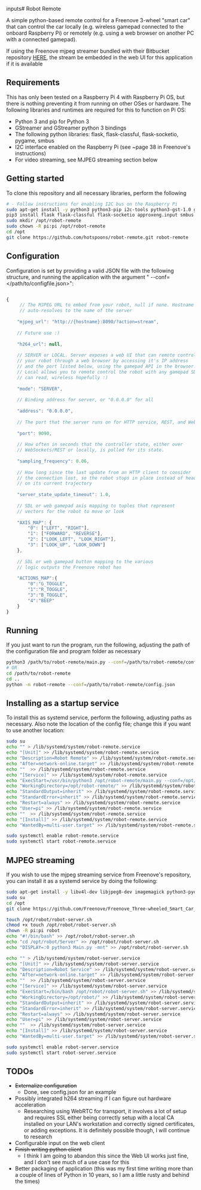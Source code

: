 inputs# Robot Remote 

A simple python-based remote control for a Freenove 3-wheel "smart car" 
that can control the car locally (e.g. wireless gamepad connected to the 
onboard Raspberry Pi) or remotely (e.g. using a web browser on another PC 
with a connected gamepad).

If using the Freenove mjpeg streamer bundled with their Bitbucket 
repository [HERE](https://github.com/Freenove/Freenove_Three-wheeled_Smart_Car_Kit_for_Raspberry_Pi),
the stream be embedded in the web UI for this application if it is available

## Requirements

This has only been tested on a Raspberry Pi 4 with Raspberry Pi OS, but 
there is nothing preventing it from running on other OSes or hardware. The 
following libraries and runtimes are required for this to function on Pi OS:

 - Python 3 and pip for Python 3
 - GStreamer and GStreamer python 3 bindings
 - The following python libraries: flask, flask-classful, flask-socketio, pygame, smbus
 - I2C interface enabled on the Raspberry Pi (see ~page 38 in Freenove's instructions)
 - For video streaming, see MJPEG streaming section below
 
## Getting started

To clone this repository and all necessary libraries, perform the following

```bash
# - Follow instructions for enabling I2C bus on the Raspberry Pi
sudo apt-get install -y python3 python3-pip i2c-tools python3-gst-1.0 gstreamer1.0-omx-rpi-config libgstrtspserver-1.0-dev python3-sdl2
pip3 install flask flask-classful flask-socketio approxeng.input smbus websockets
sudo mkdir /opt/robot-remote
sudo chown -R pi:pi /opt/robot-remote
cd /opt
git clone https://github.com/hotspoons/robot-remote.git robot-remote
```

## Configuration

Configuration is set by providing a valid JSON file with the following 
structure, and running the application with the argument " --conf=</path/to/configfile.json>":

```JavaScript

{
	 // The MJPEG URL to embed from your robot, null if none. Hostname 
	 // auto-resolves to the name of the server
	 
    "mjpeg_url": "http://{hostname}:8090/?action=stream",
    
    // Future use :)
    
    "h264_url": null,
    
    // SERVER or LOCAL. Server exposes a web UI that can remote control 
    // your robot through a web browser by accessing it's IP address
    // and the port listed below, using the gamepad API in the browser. 
    // Local allows you to remote control the robot with any gamepad SDL 
    // can read, wireless hopefully :)
    
    "mode": "SERVER",
    
    // Binding address for server, or "0.0.0.0" for all 
    
    "address": "0.0.0.0",
    
    // The port that the server runs on for HTTP service, REST, and WebSockets
    
    "port": 9090,
    
    // How often in seconds that the controller state, either over 
    // WebSockets/REST or locally, is polled for its state.
    
    "sampling_frequency": 0.06,
    
    // How long since the last update from an HTTP client to consider
    // the connection lost, so the robot stops in place instead of heading
    // on its current trajectory
    
    "server_state_update_timeout": 1.0,
    
    // SDL or web gamepad axis mapping to tuples that represent 
    // vectors for the robot to move or look
    
    "AXIS_MAP": {
        "0": ["LEFT", "RIGHT"],
        "1": ["FORWARD", "REVERSE"],
        "2": ["LOOK_LEFT", "LOOK_RIGHT"],
        "3": ["LOOK_UP", "LOOK_DOWN"]
    },
    
    // SDL or web gamepad button mapping to the various 
    // logic outputs the Freenove robot has
    
    "ACTIONS_MAP":{
        "0":"G_TOGGLE",
        "1":"R_TOGGLE",
        "3":"B_TOGGLE",
        "4":"BEEP"
    }
}

```

## Running

If you just want to run the program, run the following, adjusting the
path of the configuration file and program folder as necessary

```bash
python3 /path/to/robot-remote/main.py --conf=/path/to/robot-remote/config.json
# OR
cd /path/to/robot-remote
cd ..
python -m robot-remote --conf=/path/to/robot-remote/config.json
```

## Installing as a startup service

To install this as systemd service, perform the following, adjusting
paths as necessary. Also note the location of the config file; change this
if you want to use another location:

```bash
sudo su
echo "" > /lib/systemd/system/robot-remote.service
echo "[Unit]" >> /lib/systemd/system/robot-remote.service
echo "Description=Robot Remote" >> /lib/systemd/system/robot-remote.service
echo "After=network-online.target" >> /lib/systemd/system/robot-remote.service
echo ""  >> /lib/systemd/system/robot-remote.service
echo "[Service]" >> /lib/systemd/system/robot-remote.service
echo "ExecStart=/usr/bin/python3 /opt/robot-remote/main.py --conf=/opt/robot-remote/config.json" >> /lib/systemd/system/robot-remote.service
echo "WorkingDirectory=/opt/robot-remote/" >> /lib/systemd/system/robot-remote.service
echo "StandardOutput=inherit" >> /lib/systemd/system/robot-remote.service
echo "StandardError=inherit" >> /lib/systemd/system/robot-remote.service
echo "Restart=always" >> /lib/systemd/system/robot-remote.service
echo "User=pi" >> /lib/systemd/system/robot-remote.service
echo ""  >> /lib/systemd/system/robot-remote.service
echo "[Install]" >> /lib/systemd/system/robot-remote.service
echo "WantedBy=multi-user.target" >> /lib/systemd/system/robot-remote.service

sudo systemctl enable robot-remote.service
sudo systemctl start robot-remote.service
```

## MJPEG streaming

If you wish to use the mjpeg streaming service from Freenove's repository, 
you can install it as a systemd service by doing the following:

```bash
sudo apt-get install -y libv4l-dev libjpeg8-dev imagemagick python3-pyqt5 python3-pyqt5.qtwebkit python3-dev subversion
sudo su
cd /opt
git clone https://github.com/Freenove/Freenove_Three-wheeled_Smart_Car_Kit_for_Raspberry_Pi.git robot

touch /opt/robot/robot-server.sh
chmod +x touch /opt/robot/robot-server.sh
chown -R pi:pi robot
echo "#!/bin/bash" >> /opt/robot/robot-server.sh
echo "cd /opt/robot/Server" >> /opt/robot/robot-server.sh
echo "DISPLAY=:0 python3 Main.py -mnt" >> /opt/robot/robot-server.sh

echo "" > /lib/systemd/system/robot-server.service
echo "[Unit]" >> /lib/systemd/system/robot-server.service
echo "Description=Robot Service" >> /lib/systemd/system/robot-server.service
echo "After=network-online.target" >> /lib/systemd/system/robot-server.service
echo ""  >> /lib/systemd/system/robot-server.service
echo "[Service]" >> /lib/systemd/system/robot-server.service
echo "ExecStart=/bin/bash /opt/robot/robot-server.sh" >> /lib/systemd/system/robot-server.service
echo "WorkingDirectory=/opt/robot/" >> /lib/systemd/system/robot-server.service
echo "StandardOutput=inherit" >> /lib/systemd/system/robot-server.service
echo "StandardError=inherit" >> /lib/systemd/system/robot-server.service
echo "Restart=always" >> /lib/systemd/system/robot-server.service
echo "User=pi" >> /lib/systemd/system/robot-server.service
echo ""  >> /lib/systemd/system/robot-server.service
echo "[Install]" >> /lib/systemd/system/robot-server.service
echo "WantedBy=multi-user.target" >> /lib/systemd/system/robot-server.service

sudo systemctl enable robot-server.service
sudo systemctl start robot-server.service

```

## TODOs
 - ~~Externalize configuration~~
   - Done, see config.json for an example
 - Possibly integrated h264 streaming if I can figure out hardware acceleration
   - Researching using WebRTC for transport, it involves a lot of setup and requires SSL either being correctly setup with a local CA installed on your LAN's workstation and correctly signed certificates, or adding exceptions. It is definitely possible though, I will continue to research
 - Configurable input on the web client
 - ~~Finish writing python client~~
   - I think I am going to abandon this since the Web UI works just fine, and I don't see much of a use case for this
 - Better packaging of application (this was my first time writing more than a couple of lines of Python in 10 years, so I am a little rusty and behind the times)
